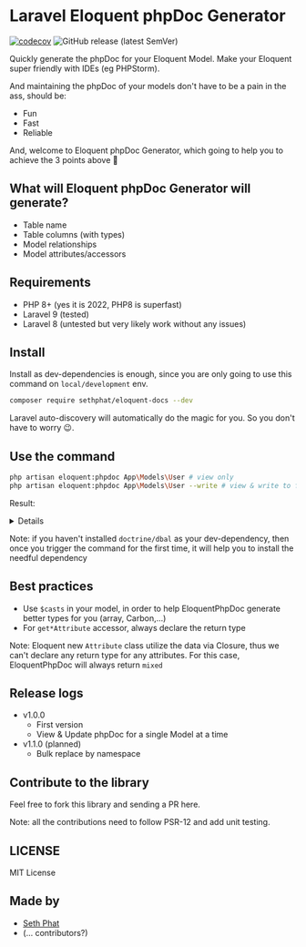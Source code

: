 # Laravel Eloquent phpDoc Generator

[![codecov](https://codecov.io/gh/sethsandaru/eloquent-docs/branch/main/graph/badge.svg?token=7KWW0SKF9P)](https://codecov.io/gh/sethsandaru/eloquent-docs)
![GitHub release (latest SemVer)](https://img.shields.io/github/v/release/sethsandaru/eloquent-docs)

Quickly generate the phpDoc for your Eloquent Model. Make your Eloquent super friendly with IDEs (eg PHPStorm).

And maintaining the phpDoc of your models don't have to be a pain in the ass, should be:

- Fun
- Fast
- Reliable

And, welcome to Eloquent phpDoc Generator, which going to help you to achieve the 3 points above 🎉

## What will Eloquent phpDoc Generator will generate?
- Table name
- Table columns (with types)
- Model relationships
- Model attributes/accessors

## Requirements
- PHP 8+ (yes it is 2022, PHP8 is superfast)
- Laravel 9 (tested)
- Laravel 8 (untested but very likely work without any issues)

## Install
Install as dev-dependencies is enough, since you are only going to use this command on `local/development` env.

```bash
composer require sethphat/eloquent-docs --dev
```

Laravel auto-discovery will automatically do the magic for you. So you don't have to worry 😉.

## Use the command

```bash
php artisan eloquent:phpdoc App\Models\User # view only
php artisan eloquent:phpdoc App\Models\User --write # view & write to file
```

Result:

<details>

```bash
====== Start PHPDOC scope of App\Models\User
/**
* Table: users
*
* === Columns ===
* @property int $id
* @property string $name
* @property string $email
* @property \Carbon\Carbon|null|null $email_verified_at
* @property string $password
* @property string|null $remember_token
* @property \Carbon\Carbon|null $created_at
* @property \Carbon\Carbon|null $updated_at
*
* === Relationships ===
* @property-read \App\Models\Emails[]|\Illuminate\Support\Collection|null $emails
* @property-read \App\Models\UserDetails|null $userDetail
*
* === Accessors/Attributes ===
* @property-read string $full_name
* @property-read string $is_admin
* @property-read string $user_type
* @property-read int $total_salary
* @property-read mixed $levels
* @property-read mixed $first_name
* @property-read mixed $last_name
*/
====== End PHPDOC scope of App\Models\User
Wrote phpDoc scope to /<my-path>/app/Models/User.php
Thank you for using SethPhat/EloquentDocs!
```

</details>

Note: if you haven't installed `doctrine/dbal` as your dev-dependency, 
then once you trigger the command for the first time, it will help you to install the needful dependency

## Best practices
- Use `$casts` in your model, in order to help EloquentPhpDoc generate better types for you (array, Carbon,...)
- For `get*Attribute` accessor, always declare the return type

Note: Eloquent new `Attribute` class utilize the data via Closure, thus we can't declare any return type for any attributes.
For this case, EloquentPhpDoc will always return `mixed`

## Release logs
- v1.0.0
  - First version
  - View & Update phpDoc for a single Model at a time
- v1.1.0 (planned)
  - Bulk replace by namespace

## Contribute to the library

Feel free to fork this library and sending a PR here.

Note: all the contributions need to follow PSR-12 and add unit testing.

## LICENSE

MIT License

## Made by

- [Seth Phat](https://github.com/sethsandaru)
- (... contributors?)